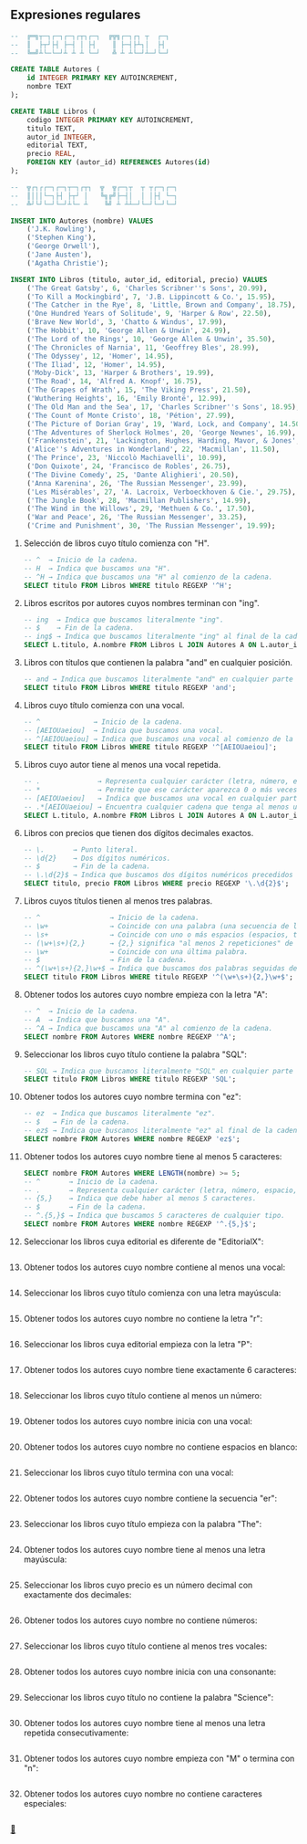 ## Expresiones regulares

```sql
--  ╔═╗┬─┐┌─┐┌─┐┌┬┐┌─┐  ╔╦╗┌─┐┌┐ ┬  ┌─┐
--  ║  ├┬┘├┤ ├─┤ │ ├┤    ║ ├─┤├┴┐│  ├┤ 
--  ╚═╝┴└─└─┘┴ ┴ ┴ └─┘   ╩ ┴ ┴└─┘┴─┘└─┘

CREATE TABLE Autores (
    id INTEGER PRIMARY KEY AUTOINCREMENT,
    nombre TEXT
);

CREATE TABLE Libros (
    codigo INTEGER PRIMARY KEY AUTOINCREMENT,
    titulo TEXT,
    autor_id INTEGER,
    editorial TEXT,
    precio REAL,
    FOREIGN KEY (autor_id) REFERENCES Autores(id)
);

--  ╦┌┐┌┌─┐┌─┐┬─┐┌┬┐  ╦  ╦┌─┐┬  ┬ ┬┌─┐┌─┐
--  ║│││└─┐├┤ ├┬┘ │   ╚╗╔╝├─┤│  │ │├┤ └─┐
--  ╩┘└┘└─┘└─┘┴└─ ┴    ╚╝ ┴ ┴┴─┘└─┘└─┘└─┘

INSERT INTO Autores (nombre) VALUES
    ('J.K. Rowling'),
    ('Stephen King'),
    ('George Orwell'),
    ('Jane Austen'),
    ('Agatha Christie');

INSERT INTO Libros (titulo, autor_id, editorial, precio) VALUES
    ('The Great Gatsby', 6, 'Charles Scribner''s Sons', 20.99),
    ('To Kill a Mockingbird', 7, 'J.B. Lippincott & Co.', 15.95),
    ('The Catcher in the Rye', 8, 'Little, Brown and Company', 18.75),
    ('One Hundred Years of Solitude', 9, 'Harper & Row', 22.50),
    ('Brave New World', 3, 'Chatto & Windus', 17.99),
    ('The Hobbit', 10, 'George Allen & Unwin', 24.99),
    ('The Lord of the Rings', 10, 'George Allen & Unwin', 35.50),
    ('The Chronicles of Narnia', 11, 'Geoffrey Bles', 28.99),
    ('The Odyssey', 12, 'Homer', 14.95),
    ('The Iliad', 12, 'Homer', 14.95),
    ('Moby-Dick', 13, 'Harper & Brothers', 19.99),
    ('The Road', 14, 'Alfred A. Knopf', 16.75),
    ('The Grapes of Wrath', 15, 'The Viking Press', 21.50),
    ('Wuthering Heights', 16, 'Emily Brontë', 12.99),
    ('The Old Man and the Sea', 17, 'Charles Scribner''s Sons', 18.95),
    ('The Count of Monte Cristo', 18, 'Pétion', 27.99),
    ('The Picture of Dorian Gray', 19, 'Ward, Lock, and Company', 14.50),
    ('The Adventures of Sherlock Holmes', 20, 'George Newnes', 16.99),
    ('Frankenstein', 21, 'Lackington, Hughes, Harding, Mavor, & Jones', 13.25),
    ('Alice''s Adventures in Wonderland', 22, 'Macmillan', 11.50),
    ('The Prince', 23, 'Niccolò Machiavelli', 10.99),
    ('Don Quixote', 24, 'Francisco de Robles', 26.75),
    ('The Divine Comedy', 25, 'Dante Alighieri', 20.50),
    ('Anna Karenina', 26, 'The Russian Messenger', 23.99),
    ('Les Misérables', 27, 'A. Lacroix, Verboeckhoven & Cie.', 29.75),
    ('The Jungle Book', 28, 'Macmillan Publishers', 14.99),
    ('The Wind in the Willows', 29, 'Methuen & Co.', 17.50),
    ('War and Peace', 26, 'The Russian Messenger', 33.25),
    ('Crime and Punishment', 30, 'The Russian Messenger', 19.99);
```

1. Selección de libros cuyo título comienza con "H".

    ```sql
    -- ^  → Inicio de la cadena.
    -- H  → Indica que buscamos una "H".
    -- ^H → Indica que buscamos una "H" al comienzo de la cadena.
    SELECT titulo FROM Libros WHERE titulo REGEXP '^H';
    ```
2. Libros escritos por autores cuyos nombres terminan con "ing".

    ```sql
    -- ing  → Indica que buscamos literalmente "ing".
    -- $    → Fin de la cadena.
    -- ing$ → Indica que buscamos literalmente "ing" al final de la cadena.
    SELECT L.titulo, A.nombre FROM Libros L JOIN Autores A ON L.autor_id = A.id WHERE A.nombre REGEXP 'ing$';
    ```
3. Libros con títulos que contienen la palabra "and" en cualquier posición.

    ```sql
    -- and → Indica que buscamos literalmente "and" en cualquier parte del texto.
    SELECT titulo FROM Libros WHERE titulo REGEXP 'and';
    ```
4. Libros cuyo título comienza con una vocal.

    ```sql
    -- ^             → Inicio de la cadena.
    -- [AEIOUaeiou]  → Indica que buscamos una vocal.
    -- ^[AEIOUaeiou] → Indica que buscamos una vocal al comienzo de la cadena.
    SELECT titulo FROM Libros WHERE titulo REGEXP '^[AEIOUaeiou]';
    ```
5. Libros cuyo autor tiene al menos una vocal repetida.

    ```sql
    -- .              → Representa cualquier carácter (letra, número, espacio, etc.).
    -- *              → Permite que ese carácter aparezca 0 o más veces.
    -- [AEIOUaeiou]   → Indica que buscamos una vocal en cualquier parte del texto.
    -- .*[AEIOUaeiou] → Encuentra cualquier cadena que tenga al menos una vocal, sin importar qué haya antes.
    SELECT L.titulo, A.nombre FROM Libros L JOIN Autores A ON L.autor_id = A.id WHERE A.nombre REGEXP '.*[AEIOUaeiou]';
    ```
6. Libros con precios que tienen dos dígitos decimales exactos.

    ```sql
    -- \.       → Punto literal.
    -- \d{2}    → Dos dígitos numéricos.
    -- $        → Fin de la cadena.
    -- \.\d{2}$ → Indica que buscamos dos dígitos numéricos precedidos de un punto al final de la cadena.
    SELECT titulo, precio FROM Libros WHERE precio REGEXP '\.\d{2}$';
    ```
7. Libros cuyos títulos tienen al menos tres palabras.

    ```sql
    -- ^                 → Inicio de la cadena.
    -- \w+               → Coincide con una palabra (una secuencia de letras, números o guiones bajos).
    -- \s+               → Coincide con uno o más espacios (espacios, tabulaciones, saltos de línea).
    -- (\w+\s+){2,}      → {2,} significa "al menos 2 repeticiones" de "palabra + espacio".
    -- \w+               → Coincide con una última palabra.
    -- $                 → Fin de la cadena.
    -- ^(\w+\s+){2,}\w+$ → Indica que buscamos dos palabras seguidas de un espacio y finalizamos con una tercera palabra.
    SELECT titulo FROM Libros WHERE titulo REGEXP '^(\w+\s+){2,}\w+$';
    ```
8. Obtener todos los autores cuyo nombre empieza con la letra "A":

    ```sql
    -- ^  → Inicio de la cadena.
    -- A  → Indica que buscamos una "A".
    -- ^A → Indica que buscamos una "A" al comienzo de la cadena.
    SELECT nombre FROM Autores WHERE nombre REGEXP '^A';
    ```
9. Seleccionar los libros cuyo título contiene la palabra "SQL":

    ```sql
    -- SQL → Indica que buscamos literalmente "SQL" en cualquier parte del texto.
    SELECT titulo FROM Libros WHERE titulo REGEXP 'SQL';
    ```
10. Obtener todos los autores cuyo nombre termina con "ez":

    ```sql
    -- ez  → Indica que buscamos literalmente "ez".
    -- $   → Fin de la cadena.
    -- ez$ → Indica que buscamos literalmente "ez" al final de la cadena.
    SELECT nombre FROM Autores WHERE nombre REGEXP 'ez$';
    ```
11. Obtener todos los autores cuyo nombre tiene al menos 5 caracteres:

    ```sql
    SELECT nombre FROM Autores WHERE LENGTH(nombre) >= 5;
    -- ^       → Inicio de la cadena.
    -- .       → Representa cualquier carácter (letra, número, espacio, etc.).
    -- {5,}    → Indica que debe haber al menos 5 caracteres.
    -- $       → Fin de la cadena.
    -- ^.{5,}$ → Indica que buscamos 5 caracteres de cualquier tipo.
    SELECT nombre FROM Autores WHERE nombre REGEXP '^.{5,}$';
    ```
12. Seleccionar los libros cuya editorial es diferente de "EditorialX":

    ```sql
    
    ```
13. Obtener todos los autores cuyo nombre contiene al menos una vocal:

    ```sql
    
    ```
14. Seleccionar los libros cuyo título comienza con una letra mayúscula:

    ```sql
    
    ```
15. Obtener todos los autores cuyo nombre no contiene la letra "r":

    ```sql
    
    ```
16. Seleccionar los libros cuya editorial empieza con la letra "P":

    ```sql
    
    ```
17. Obtener todos los autores cuyo nombre tiene exactamente 6 caracteres:

    ```sql
    
    ```
18. Seleccionar los libros cuyo título contiene al menos un número:

    ```sql
    
    ```
19. Obtener todos los autores cuyo nombre inicia con una vocal:

    ```sql
    
    ```
20. Obtener todos los autores cuyo nombre no contiene espacios en blanco:

    ```sql
    
    ```
21. Seleccionar los libros cuyo título termina con una vocal:

    ```sql
    
    ```
22. Obtener todos los autores cuyo nombre contiene la secuencia "er":

    ```sql
    
    ```
23. Seleccionar los libros cuyo título empieza con la palabra "The":

    ```sql
    
    ```
24. Obtener todos los autores cuyo nombre tiene al menos una letra mayúscula:

    ```sql
    
    ```
25. Seleccionar los libros cuyo precio es un número decimal con exactamente dos decimales:

    ```sql
    
    ```
26. Obtener todos los autores cuyo nombre no contiene números:

    ```sql
    
    ```
27. Seleccionar los libros cuyo título contiene al menos tres vocales:

    ```sql
    
    ```
28. Obtener todos los autores cuyo nombre inicia con una consonante:

    ```sql
    
    ```
29. Seleccionar los libros cuyo título no contiene la palabra "Science":

    ```sql
    
    ```
30. Obtener todos los autores cuyo nombre tiene al menos una letra repetida consecutivamente:

    ```sql
    
    ```
31. Obtener todos los autores cuyo nombre empieza con "M" o termina con "n":

    ```sql
    
    ```
32. Obtener todos los autores cuyo nombre no contiene caracteres especiales:

    ```sql
    
    ```

<link rel="stylesheet" href="./../../../README.css">
<a class="scrollup" href="#top">&#x1F53C</a>